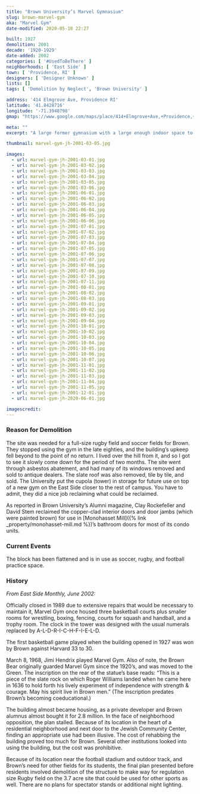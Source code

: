 ```yaml
---
title: "Brown University’s Marvel Gymnasium"
slug: brown-marvel-gym
aka: "Marvel Gym"
date-modified: 2020-05-10 22:27

built: 1927
demolition: 2001
decade: '1920-1929'
date-added: 2002
categories: [ '#UsedToBeThere' ]
neighborhoods: [ 'East Side' ]
town: [ 'Providence, RI' ]
designers: [ 'Designer Unknown' ]
lists: []
tags: [ 'Demolition by Neglect', 'Brown University' ]

address: '414 Elmgrove Ave, Providence RI'
latitude: '41.8428716'
longitude: '-71.3948798'
gmap: "https://www.google.com/maps/place/414+Elmgrove+Ave,+Providence,+RI+02906/@41.8428716,-71.3948798,17z/data=!3m1!4b1!4m5!3m4!1s0x89e444d05e596dc1:0xa862394e7ec2502c!8m2!3d41.8428716!4d-71.3926911"

meta: ""
excerpt: "A large former gymnasium with a large enough indoor space to support a suspended indoor quarter mile track. Demolished in 2001. "

thumbnail: marvel-gym-jh-2001-03-05.jpg

images:
  - url: marvel-gym-jh-2001-03-01.jpg
  - url: marvel-gym-jh-2001-03-02.jpg
  - url: marvel-gym-jh-2001-03-03.jpg
  - url: marvel-gym-jh-2001-03-04.jpg
  - url: marvel-gym-jh-2001-03-05.jpg
  - url: marvel-gym-jh-2001-03-06.jpg
  - url: marvel-gym-jh-2001-06-01.jpg
  - url: marvel-gym-jh-2001-06-02.jpg
  - url: marvel-gym-jh-2001-06-03.jpg
  - url: marvel-gym-jh-2001-06-04.jpg
  - url: marvel-gym-jh-2001-06-05.jpg
  - url: marvel-gym-jh-2001-06-06.jpg
  - url: marvel-gym-jh-2001-07-01.jpg
  - url: marvel-gym-jh-2001-07-02.jpg
  - url: marvel-gym-jh-2001-07-03.jpg
  - url: marvel-gym-jh-2001-07-04.jpg
  - url: marvel-gym-jh-2001-07-05.jpg
  - url: marvel-gym-jh-2001-07-06.jpg
  - url: marvel-gym-jh-2001-07-07.jpg
  - url: marvel-gym-jh-2001-07-08.jpg
  - url: marvel-gym-jh-2001-07-09.jpg
  - url: marvel-gym-jh-2001-07-10.jpg
  - url: marvel-gym-jh-2001-07-11.jpg
  - url: marvel-gym-jh-2001-08-01.jpg
  - url: marvel-gym-jh-2001-08-02.jpg
  - url: marvel-gym-jh-2001-08-03.jpg
  - url: marvel-gym-jh-2001-09-01.jpg
  - url: marvel-gym-jh-2001-09-02.jpg
  - url: marvel-gym-jh-2001-09-03.jpg
  - url: marvel-gym-jh-2001-09-04.jpg
  - url: marvel-gym-jh-2001-10-01.jpg
  - url: marvel-gym-jh-2001-10-02.jpg
  - url: marvel-gym-jh-2001-10-03.jpg
  - url: marvel-gym-jh-2001-10-04.jpg
  - url: marvel-gym-jh-2001-10-05.jpg
  - url: marvel-gym-jh-2001-10-06.jpg
  - url: marvel-gym-jh-2001-10-07.jpg
  - url: marvel-gym-jh-2001-11-01.jpg
  - url: marvel-gym-jh-2001-11-02.jpg
  - url: marvel-gym-jh-2001-11-03.jpg
  - url: marvel-gym-jh-2001-11-04.jpg
  - url: marvel-gym-jh-2001-11-05.jpg
  - url: marvel-gym-jh-2001-12-01.jpg
  - url: marvel-gym-jh-2020-06-01.jpg

imagescredit:  
---
```


### Reason for Demolition

The site was needed for a full-size rugby field and soccer fields for Brown. They stopped using the gym in the late eighties, and the building’s upkeep fell beyond to the point of no return. I lived over the hill from it, and so I got to see it slowly come down for the period of two months. The site went through asbestos abatement, and had many of its windows removed and sold to antique dealers. The slate roof was also removed, tile by tile, and sold. The University put the cupola (tower) in storage for future use on top of a new gym on the East Side closer to the rest of campus. You have to admit, they did a nice job reclaiming what could be reclaimed. 

As reported in Brown University’s Alumni magazine, Clay Rockefeller and David Stem reclaimed the copper-clad interior doors and door jambs (which were painted brown) for use in [Monohasset Mill]({% link _property/monohasset-mill.md %})’s bathroom doors for most of its condo units.

### Current Events

The block has been flattened and is in use as soccer, rugby, and football practice space. 

### History

_From East Side Monthly, June 2002:_

Officially closed in 1989 due to extensive repairs that would be necessary to maintain it, Marvel Gym once housed three basketball courts plus smaller rooms for wrestling, boxing, fencing, courts for squash and handball, and a trophy room. The clock in the tower was designed with the usual numerals replaced by A-L-D-R-I-C-H-F-I-E-L-D.

The first basketball game played when the building opened in 1927 was won by Brown against Harvard 33 to 30.

March 8, 1968, Jimi Hendrix played Marvel Gym. Also of note, the Brown Bear originally guarded Marvel Gym since the 1920’s, and was moved to the Green. The inscription on the rear of the statue’s base reads: “This is a piece of the slate rock on which Roger Williams landed when he came here in 1636 to hold forth his lively experiment of independence with strength & courage. May his spirit live in Brown men.” (The inscription predates Brown’s becoming coeducational.)

The building almost became housing, as a private developer and Brown alumnus almost bought it for 2.8 million. In the face of neighborhood opposition, the plan stalled. Because of its location in the heart of a residential neighborhood and next door to the Jewish Community Center, finding an appropriate use had been illusive. The cost of rehabbing the building proved too much for Brown. Several other institutions looked into using the building, but the cost was prohibitive.

Because of its location near the football stadium and outdoor track, and Brown’s need for other fields for its students, the final plan presented before residents involved demolition of the structure to make way for regulation size Rugby field on the 3.7 acre site that could be used for other sports as well. There are no plans for spectator stands or additional night lighting.
